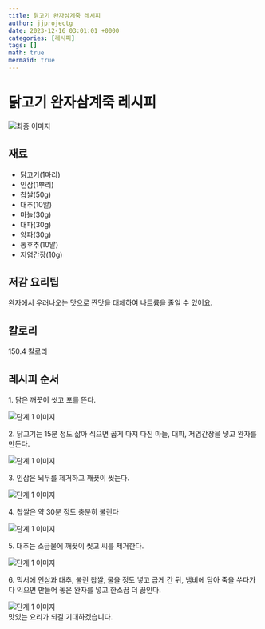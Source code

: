 ```yaml
---
title: 닭고기 완자삼계죽 레시피
author: jjprojectg
date: 2023-12-16 03:01:01 +0000
categories: [레시피]
tags: []
math: true
mermaid: true
---
```

<meta name="og:type" content="website"/>
<meta charset="UTF-8"/>
<div class="header">
  <h1>닭고기 완자삼계죽 레시피</h1>
</div>

<div class="container my-4">
  <div class="row">
    <div class="col-12 col-md-6">
      <div class="recipe-image">
        <img src="http://www.foodsafetykorea.go.kr/uploadimg/cook/10_00585_2.png" class="step-image" alt="최종 이미지"/>
      </div>
    </div>
    <div class="col-12 col-md-6">
      <div class="ingredients">
        <h2>재료</h2>
        <ul class="card">
          <li> 닭고기(1마리) </li>
          <li>  인삼(1뿌리) </li>
          <li>  찹쌀(50g) </li>
          <li>  대추(10알) </li>
          <li>  마늘(30g) </li>
          <li> 대파(30g) </li>
          <li>  양파(30g) </li>
          <li>  통후추(10알) </li>
          <li>  저염간장(10g) </li>
</ul>
      </div>
    </div>
    <div class="col-12 col-md-6">
      <div class="ingredients">
        <h2>저감 요리팁</h2>
        <div class="card"> 
          <p>
            완자에서 우러나오는 맛으로 짠맛을 대체하여 나트륨을 줄일 수 있어요.
          </p>
        </div>
      </div>
      <div class="ingredients">
        <h2>칼로리</h2>
        <div class="card"> 
          <p>
            150.4 칼로리
          </p>
        </div>
      </div>
    </div>
  </div>

  <h2 class="my-4">레시피 순서</h2>
  <div class="card recipe-card">
    <div class="card-body recipe-step">
      <p class="card-text step-description">1. 닭은 깨끗이 씻고 포를 뜬다.</p>
      <img src="http://www.foodsafetykorea.go.kr/uploadimg/cook/20_00585_1.png" alt="단계 1 이미지" class="step-image"/>
    </div>
  </div>
  <div class="card recipe-card">
    <div class="card-body recipe-step">
      <p class="card-text step-description">2. 닭고기는 15분 정도 삶아 식으면 곱게
다져 다진 마늘, 대파, 저염간장을 넣고
완자를 만든다.</p>
      <img src="http://www.foodsafetykorea.go.kr/uploadimg/cook/20_00585_2.png" alt="단계 1 이미지" class="step-image"/>
    </div>
  </div>
  <div class="card recipe-card">
    <div class="card-body recipe-step">
      <p class="card-text step-description">3. 인삼은 뇌두를 제거하고 깨끗이
씻는다.</p>
      <img src="http://www.foodsafetykorea.go.kr/uploadimg/cook/20_00585_3.png" alt="단계 1 이미지" class="step-image"/>
    </div>
  </div>
  <div class="card recipe-card">
    <div class="card-body recipe-step">
      <p class="card-text step-description">4. 찹쌀은 약 30분 정도 충분히 불린다</p>
      <img src="http://www.foodsafetykorea.go.kr/uploadimg/cook/20_00585_4.png" alt="단계 1 이미지" class="step-image"/>
    </div>
  </div>
  <div class="card recipe-card">
    <div class="card-body recipe-step">
      <p class="card-text step-description">5. 대추는 소금물에 깨끗이 씻고 씨를
제거한다.</p>
      <img src="http://www.foodsafetykorea.go.kr/uploadimg/cook/20_00585_5.png" alt="단계 1 이미지" class="step-image"/>
    </div>
  </div>
  <div class="card recipe-card">
    <div class="card-body recipe-step">
      <p class="card-text step-description">6. 믹서에 인삼과 대추, 불린 찹쌀, 물을
정도 넣고 곱게 간 뒤, 냄비에 담아 죽을
쑤다가 다 익으면 만들어 놓은 완자를
넣고 한소끔 더 끓인다.</p>
      <img src="http://www.foodsafetykorea.go.kr/uploadimg/cook/20_00585_6.png" alt="단계 1 이미지" class="step-image"/>
    </div>
  </div>

</div>
맛있는 요리가 되길 기대하겠습니다.
